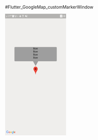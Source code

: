 #Flutter_GoogleMap_customMarkerWindow

<img src="https://github.com/hussenIbrahim/Flutter_GoogleMap_customMarkerWindow/blob/master/screenshoot.jpg" width="200" height="400" />
